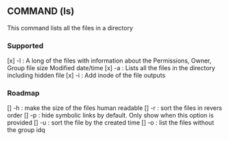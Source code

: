 
## COMMAND (ls)

This command lists all the files in a directory

### Supported
[x] -l : A long of the files with information about the Permissions, Owner, Group file size Modified date/time
[x] -a : Lists all the files in the directory including hidden file
[x] -i : Add inode of the file outputs

### Roadmap
[] -h : make the size of the files human readable
[] -r : sort the files in revers order
[] -p : hide symbolic links by default. Only show when this option is provided
[] -u : sort the file by the created time
[] -o : list the files without the group idq
